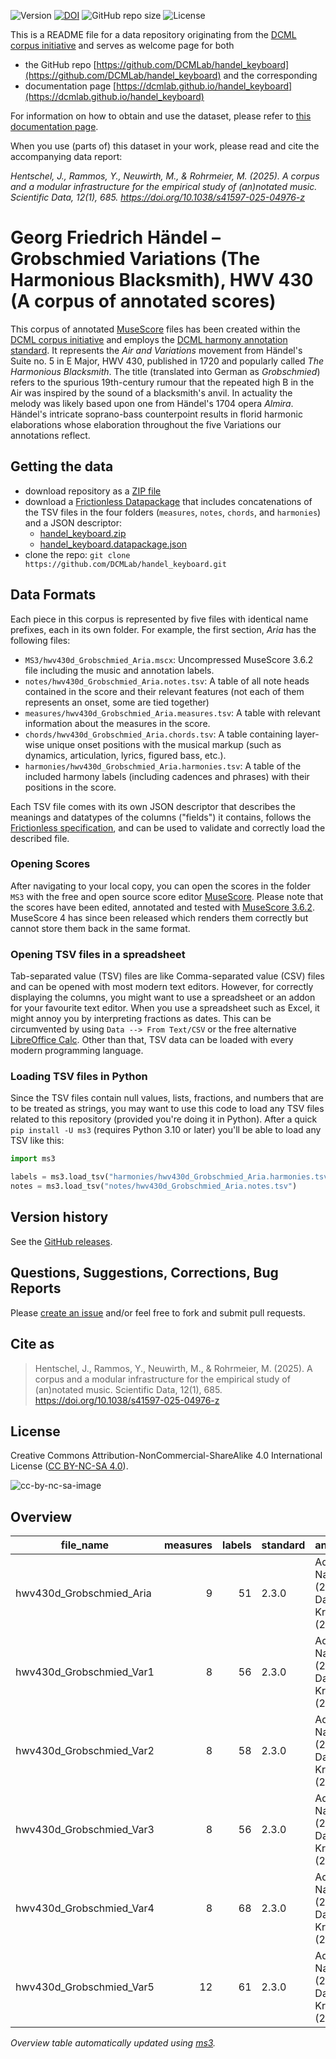 ![Version](https://img.shields.io/github/v/release/DCMLab/handel_keyboard?display_name=tag)
[![DOI](https://zenodo.org/badge/473145734.svg)](https://doi.org/10.5281/zenodo.14996996)
![GitHub repo size](https://img.shields.io/github/repo-size/DCMLab/handel_keyboard)
![License](https://img.shields.io/badge/license-CC%20BY--NC--SA%204.0-9cf)


This is a README file for a data repository originating from the [DCML corpus initiative](https://github.com/DCMLab/dcml_corpora)
and serves as welcome page for both 

* the GitHub repo [https://github.com/DCMLab/handel_keyboard](https://github.com/DCMLab/handel_keyboard) and the corresponding
* documentation page [https://dcmlab.github.io/handel_keyboard](https://dcmlab.github.io/handel_keyboard)

For information on how to obtain and use the dataset, please refer to [this documentation page](https://dcmlab.github.io/handel_keyboard/introduction).

When you use (parts of) this dataset in your work, please read and cite the accompanying data report:

_Hentschel, J., Rammos, Y., Neuwirth, M., & Rohrmeier, M. (2025). A corpus and a modular infrastructure for the 
empirical study of (an)notated music. Scientific Data, 12(1), 685. https://doi.org/10.1038/s41597-025-04976-z_

# Georg Friedrich Händel – Grobschmied Variations (The Harmonious Blacksmith), HWV 430 (A corpus of annotated scores)


This corpus of annotated [MuseScore](https://musescore.org) files has been created within
the [DCML corpus initiative](https://github.com/DCMLab/dcml_corpora) and employs
the [DCML harmony annotation standard](https://github.com/DCMLab/standards). It represents the 
_Air and Variations_ movement from Händel's Suite no. 5 in E Major, HWV 430, published in 1720 and
popularly called _The Harmonious Blacksmith_. The title (translated into German as _Grobschmied_) 
refers to the spurious 19th-century rumour that the repeated high B in the Air was inspired by the 
sound of a blacksmith's anvil. In actuality the melody was likely based upon one from Händel's 1704
opera _Almira_. Händel's intricate soprano-bass counterpoint results in florid harmonic elaborations
whose elaboration throughout the five Variations our annotations reflect.

## Getting the data

* download repository as a [ZIP file](https://github.com/DCMLab/handel_keyboard/archive/main.zip)
* download a [Frictionless Datapackage](https://specs.frictionlessdata.io/data-package/) that includes concatenations
  of the TSV files in the four folders (`measures`, `notes`, `chords`, and `harmonies`) and a JSON descriptor:
  * [handel_keyboard.zip](https://github.com/DCMLab/handel_keyboard/releases/latest/download/handel_keyboard.zip)
  * [handel_keyboard.datapackage.json](https://github.com/DCMLab/handel_keyboard/releases/latest/download/handel_keyboard.datapackage.json)
* clone the repo: `git clone https://github.com/DCMLab/handel_keyboard.git` 


## Data Formats

Each piece in this corpus is represented by five files with identical name prefixes, each in its own folder. 
For example, the first section, *Aria* has the following files:

* `MS3/hwv430d_Grobschmied_Aria.mscx`: Uncompressed MuseScore 3.6.2 file including the music and annotation labels.
* `notes/hwv430d_Grobschmied_Aria.notes.tsv`: A table of all note heads contained in the score and their relevant features (not each of them represents an onset, some are tied together)
* `measures/hwv430d_Grobschmied_Aria.measures.tsv`: A table with relevant information about the measures in the score.
* `chords/hwv430d_Grobschmied_Aria.chords.tsv`: A table containing layer-wise unique onset positions with the musical markup (such as dynamics, articulation, lyrics, figured bass, etc.).
* `harmonies/hwv430d_Grobschmied_Aria.harmonies.tsv`: A table of the included harmony labels (including cadences and phrases) with their positions in the score.

Each TSV file comes with its own JSON descriptor that describes the meanings and datatypes of the columns ("fields") it contains,
follows the [Frictionless specification](https://specs.frictionlessdata.io/tabular-data-resource/),
and can be used to validate and correctly load the described file. 

### Opening Scores

After navigating to your local copy, you can open the scores in the folder `MS3` with the free and open source score
editor [MuseScore](https://musescore.org). Please note that the scores have been edited, annotated and tested with
[MuseScore 3.6.2](https://github.com/musescore/MuseScore/releases/tag/v3.6.2). 
MuseScore 4 has since been released which renders them correctly but cannot store them back in the same format.

### Opening TSV files in a spreadsheet

Tab-separated value (TSV) files are like Comma-separated value (CSV) files and can be opened with most modern text
editors. However, for correctly displaying the columns, you might want to use a spreadsheet or an addon for your
favourite text editor. When you use a spreadsheet such as Excel, it might annoy you by interpreting fractions as
dates. This can be circumvented by using `Data --> From Text/CSV` or the free alternative
[LibreOffice Calc](https://www.libreoffice.org/download/download/). Other than that, TSV data can be loaded with
every modern programming language.

### Loading TSV files in Python

Since the TSV files contain null values, lists, fractions, and numbers that are to be treated as strings, you may want
to use this code to load any TSV files related to this repository (provided you're doing it in Python). After a quick
`pip install -U ms3` (requires Python 3.10 or later) you'll be able to load any TSV like this:

```python
import ms3

labels = ms3.load_tsv("harmonies/hwv430d_Grobschmied_Aria.harmonies.tsv")
notes = ms3.load_tsv("notes/hwv430d_Grobschmied_Aria.notes.tsv")
```


## Version history

See the [GitHub releases](https://github.com/DCMLab/handel_keyboard/releases).

## Questions, Suggestions, Corrections, Bug Reports

Please [create an issue](https://github.com/DCMLab/handel_keyboard/issues) and/or feel free to fork and submit pull requests.

## Cite as

> Hentschel, J., Rammos, Y., Neuwirth, M., & Rohrmeier, M. (2025). A corpus and a modular infrastructure for the empirical study of (an)notated music. Scientific Data, 12(1), 685. https://doi.org/10.1038/s41597-025-04976-z

## License

Creative Commons Attribution-NonCommercial-ShareAlike 4.0 International License ([CC BY-NC-SA 4.0](https://creativecommons.org/licenses/by-nc-sa/4.0/)).

![cc-by-nc-sa-image](https://licensebuttons.net/l/by-nc-sa/4.0/88x31.png)


## Overview
|       file_name        |measures|labels|standard|                annotators                 |reviewers|
|------------------------|-------:|-----:|--------|-------------------------------------------|---------|
|hwv430d_Grobschmied_Aria|       9|    51|2.3.0   |Adrian Nagel (2.1.0), Davor Krkljus (2.3.0)|DK       |
|hwv430d_Grobschmied_Var1|       8|    56|2.3.0   |Adrian Nagel (2.1.0), Davor Krkljus (2.3.0)|DK       |
|hwv430d_Grobschmied_Var2|       8|    58|2.3.0   |Adrian Nagel (2.1.0), Davor Krkljus (2.3.0)|DK       |
|hwv430d_Grobschmied_Var3|       8|    56|2.3.0   |Adrian Nagel (2.1.0), Davor Krkljus (2.3.0)|DK       |
|hwv430d_Grobschmied_Var4|       8|    68|2.3.0   |Adrian Nagel (2.1.0), Davor Krkljus (2.3.0)|DK       |
|hwv430d_Grobschmied_Var5|      12|    61|2.3.0   |Adrian Nagel (2.1.0), Davor Krkljus (2.3.0)|DK       |


*Overview table automatically updated using [ms3](https://ms3.readthedocs.io/).*
